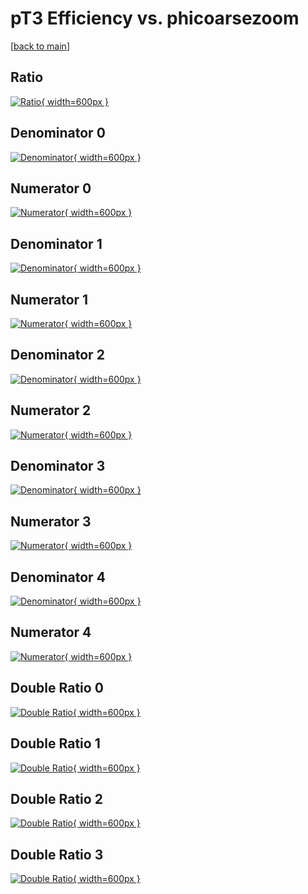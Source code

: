 # pT3 Efficiency vs. phicoarsezoom

[[back to main](./)]



## Ratio

[![Ratio](../mtv/var/pT3_xtr_11_1_eff_phicoarsezoom.png){ width=600px }](../mtv/var/pT3_xtr_11_1_eff_phicoarsezoom.pdf)

## Denominator 0

[![Denominator](../mtv/den/pT3_xtr_11_1_eff_phicoarsezoom_den0.png){ width=600px }](../mtv/den/pT3_xtr_11_1_eff_phicoarsezoom_den0.pdf)

## Numerator 0

[![Numerator](../mtv/num/pT3_xtr_11_1_eff_phicoarsezoom_num0.png){ width=600px }](../mtv/num/pT3_xtr_11_1_eff_phicoarsezoom_num0.pdf)

## Denominator 1

[![Denominator](../mtv/den/pT3_xtr_11_1_eff_phicoarsezoom_den1.png){ width=600px }](../mtv/den/pT3_xtr_11_1_eff_phicoarsezoom_den1.pdf)

## Numerator 1

[![Numerator](../mtv/num/pT3_xtr_11_1_eff_phicoarsezoom_num1.png){ width=600px }](../mtv/num/pT3_xtr_11_1_eff_phicoarsezoom_num1.pdf)

## Denominator 2

[![Denominator](../mtv/den/pT3_xtr_11_1_eff_phicoarsezoom_den2.png){ width=600px }](../mtv/den/pT3_xtr_11_1_eff_phicoarsezoom_den2.pdf)

## Numerator 2

[![Numerator](../mtv/num/pT3_xtr_11_1_eff_phicoarsezoom_num2.png){ width=600px }](../mtv/num/pT3_xtr_11_1_eff_phicoarsezoom_num2.pdf)

## Denominator 3

[![Denominator](../mtv/den/pT3_xtr_11_1_eff_phicoarsezoom_den3.png){ width=600px }](../mtv/den/pT3_xtr_11_1_eff_phicoarsezoom_den3.pdf)

## Numerator 3

[![Numerator](../mtv/num/pT3_xtr_11_1_eff_phicoarsezoom_num3.png){ width=600px }](../mtv/num/pT3_xtr_11_1_eff_phicoarsezoom_num3.pdf)

## Denominator 4

[![Denominator](../mtv/den/pT3_xtr_11_1_eff_phicoarsezoom_den4.png){ width=600px }](../mtv/den/pT3_xtr_11_1_eff_phicoarsezoom_den4.pdf)

## Numerator 4

[![Numerator](../mtv/num/pT3_xtr_11_1_eff_phicoarsezoom_num4.png){ width=600px }](../mtv/num/pT3_xtr_11_1_eff_phicoarsezoom_num4.pdf)

## Double Ratio 0

[![Double Ratio](../mtv/ratio/pT3_xtr_11_1_eff_phicoarsezoom_ratio0.png){ width=600px }](../mtv/ratio/pT3_xtr_11_1_eff_phicoarsezoom_ratio0.pdf)

## Double Ratio 1

[![Double Ratio](../mtv/ratio/pT3_xtr_11_1_eff_phicoarsezoom_ratio1.png){ width=600px }](../mtv/ratio/pT3_xtr_11_1_eff_phicoarsezoom_ratio1.pdf)

## Double Ratio 2

[![Double Ratio](../mtv/ratio/pT3_xtr_11_1_eff_phicoarsezoom_ratio2.png){ width=600px }](../mtv/ratio/pT3_xtr_11_1_eff_phicoarsezoom_ratio2.pdf)

## Double Ratio 3

[![Double Ratio](../mtv/ratio/pT3_xtr_11_1_eff_phicoarsezoom_ratio3.png){ width=600px }](../mtv/ratio/pT3_xtr_11_1_eff_phicoarsezoom_ratio3.pdf)


